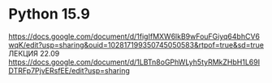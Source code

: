 # Python 15.9
https://docs.google.com/document/d/1figIfMXW6lkB9wFouFGiyq64bhCV6wqK/edit?usp=sharing&ouid=102817199350745050583&rtpof=true&sd=true
ЛЕКЦИЯ 22.09
https://docs.google.com/document/d/1LBTn8oGPhWLyh5tyRMkZHbH1L69IDTRFp7PjvERsfEE/edit?usp=sharing

